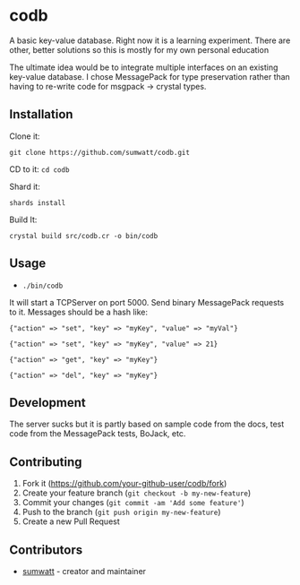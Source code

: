 # codb

A basic key-value database. Right now it is a learning experiment. There are other, better solutions so this is mostly for my own personal education

The ultimate idea would be to integrate multiple interfaces on an existing key-value database. I chose MessagePack for type preservation rather than having to re-write code for msgpack -> crystal types.

## Installation

Clone it:

`git clone https://github.com/sumwatt/codb.git`

CD to it:
`cd codb`

Shard it:

`shards install`

Build It:

`crystal build src/codb.cr -o bin/codb`

## Usage

- `./bin/codb`

It will start a TCPServer on port 5000. Send binary MessagePack
 requests to it. Messages should be a hash like:

`{"action" => "set", "key" => "myKey", "value" => "myVal"}`

`{"action" => "set", "key" => "myKey", "value" => 21}`

`{"action" => "get", "key" => "myKey"}`

`{"action" => "del", "key" => "myKey"}`

## Development

The server sucks but it is partly based on sample code from the docs, test code from the MessagePack tests, BoJack, etc.

## Contributing

1. Fork it (<https://github.com/your-github-user/codb/fork>)
2. Create your feature branch (`git checkout -b my-new-feature`)
3. Commit your changes (`git commit -am 'Add some feature'`)
4. Push to the branch (`git push origin my-new-feature`)
5. Create a new Pull Request

## Contributors

- [sumwatt](https://github.com/sumwatt) - creator and maintainer
